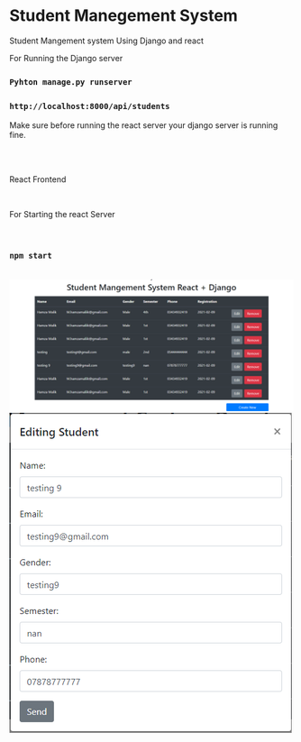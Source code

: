 <h1>Student Manegement System </h1>

<p> Student Mangement system Using Django and react </p>

<p>For Running the Django server</p>

### `Pyhton manage.py runserver` <br>
### `http://localhost:8000/api/students`
<p>Make sure before running the react server your django server is running fine.</p>
<br><br>
<p>React Frontend</p><br>
<p>For Starting the react Server</p><br>

### `npm start`

<br>
<img src="Images/reactimg.PNG" alt="React display">
<img src="Images/reacteditimg.PNG" alt="Edit form">
